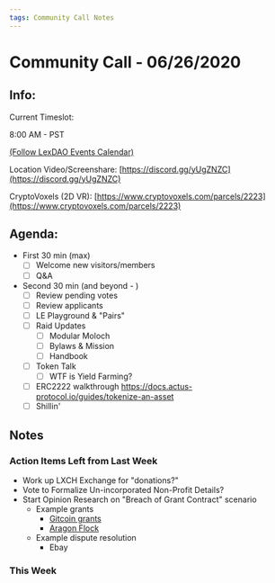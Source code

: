 ```yaml
---
tags: Community Call Notes
---
```


# Community Call - 06/26/2020

## Info:

Current Timeslot: 

8:00 AM - PST 

[(Follow LexDAO Events Calendar)](https://calendar.google.com/calendar?cid=anVyaXNwcm9qZWN0LmlvXzdyNzdrbHVwMGdmMGJodWJrMmo3bmEwc21jQGdyb3VwLmNhbGVuZGFyLmdvb2dsZS5jb20)

Location Video/Screenshare: [https://discord.gg/yUgZNZC](https://discord.gg/yUgZNZC)

CryptoVoxels (2D VR): [https://www.cryptovoxels.com/parcels/2223](https://www.cryptovoxels.com/parcels/2223)

## Agenda:

- First 30 min (max)
    - [ ]  Welcome new visitors/members
    - [ ]  Q&A

- Second 30 min (and beyond - )
    - [ ]  Review pending votes
    - [ ]  Review applicants
    - [ ] LE Playground & "Pairs" 
    - [ ]  Raid Updates
        - [ ]  Modular Moloch
        - [ ]  Bylaws & Mission
        - [ ]  Handbook
    - [ ]  Token Talk
        - [ ] WTF is Yield Farming?
    - [ ]  ERC2222 walkthrough https://docs.actus-protocol.io/guides/tokenize-an-asset
    - [ ]  Shillin'
    
## Notes

### Action Items Left from Last Week

- Work up LXCH Exchange for "donations?"
- Vote to Formalize Un-incorporated Non-Profit Details?
- Start Opinion Research on "Breach of Grant Contract" scenario
    - Example grants
        - [Gitcoin grants](https://gitcoin.co/wiki/grants/)
        - [Aragon Flock](https://github.com/aragon/flock)
    - Example dispute resolution
        - Ebay

### This Week  




